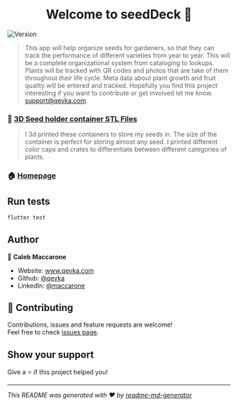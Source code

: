 <h1 align="center">Welcome to seedDeck 👋</h1>
<p>
  <img alt="Version" src="https://img.shields.io/badge/version-1.0.0-blue.svg?cacheSeconds=2592000" />
</p>

> This app will help organize seeds for gardeners, so that they can track the performance of different varieties from year to year. This will be a complete organizational system from cataloging to lookups. Plants will be tracked with QR codes and photos that are take of them throughout their life cycle. Meta data about plant growth and fruit quality will be entered and tracked. Hopefully you find this project interesting if you want to contribute or get involved let me know. support@qevka.com.

### 🍶 [3D Seed holder container STL Files](https://www.thingiverse.com/thing:2774566)

> I 3d printed these containers to store my seeds in. The size of the container is perfect for storing almost any seed. I printed different color caps and crates to differentiate between different categories of plants.

### 🏠 [Homepage](www.github.com/qevka/seeddeck)

## Run tests

```sh
flutter test
```

## Author

👤 **Caleb Maccarone**

* Website: www.qevka.com
* Github: [@qevka](https://github.com/qevka)
* LinkedIn: [@maccarone](https://linkedin.com/in/maccarone)

## 🤝 Contributing

Contributions, issues and feature requests are welcome!<br />Feel free to check [issues page](https://github.com/qevka/seedDeck/issues). 

## Show your support

Give a ⭐️ if this project helped you!

***
_This README was generated with ❤️ by [readme-md-generator](https://github.com/kefranabg/readme-md-generator)_